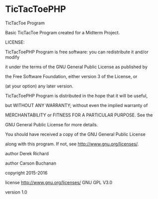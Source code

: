 # TicTacToePHP
TicTacToe Program

Basic TicTacToe Program created for a Midterm Project.

LICENSE:

  TicTacToePHP Program is free software: you can redistribute it and/or modify
  
  it under the terms of the GNU General Public License as published by
  
  the Free Software Foundation, either version 3 of the License, or
  
  (at your option) any later version.
  
  TicTacToePHP Program is distributed in the hope that it will be useful,
  
  but WITHOUT ANY WARRANTY; without even the implied warranty of
  
  MERCHANTABILITY or FITNESS FOR A PARTICULAR PURPOSE.  See the
  
  GNU General Public License for more details.
  
  
  You should have received a copy of the GNU General Public License
  
  along with this program.  If not, see <http://www.gnu.org/licenses/>.
  
  author     Derek Richard
  
  author     Carson Buchanan
  
  copyright  2015-2016
  
  license    http://www.gnu.org/licenses/  GNU GPL V3.0
  
  version    1.0
